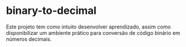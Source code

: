 # binary-to-decimal
Este projeto tem como intuito desenvolver aprendizado, assim como disponibilizar um ambiente prático para conversão de código binário em números decimais.
